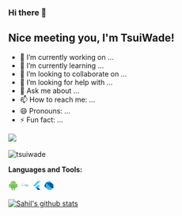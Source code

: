 ### Hi there 👋

## Nice meeting you, I'm TsuiWade!
<!--
**tsuiwade/tsuiwade** is a ✨ _special_ ✨ repository because its `README.md` (this file) appears on your GitHub profile.

Here are some ideas to get you started:
-->
- 🔭 I’m currently working on ...
- 🌱 I’m currently learning ...
- 👯 I’m looking to collaborate on ...
- 🤔 I’m looking for help with ...
- 💬 Ask me about ...
- 📫 How to reach me: ...
- 😄 Pronouns: ...
- ⚡ Fun fact: ...




![](https://github-readme-stats.cyfan.top/api/top-langs/?username=tsuiwade)

<p align="left"> <img src="https://komarev.com/ghpvc/?username=tsuiwade&label=Views&color=blue&style=plastic" alt="tsuiwade" /> </p>


**Languages and Tools:**  

<code><img height="20" src="https://raw.githubusercontent.com/github/explore/80688e429a7d4ef2fca1e82350fe8e3517d3494d/topics/android/android.png"></code>
<code><img height="20" src="https://raw.githubusercontent.com/github/explore/80688e429a7d4ef2fca1e82350fe8e3517d3494d/topics/java/java.png"></code>
<code><img height="20" src="https://raw.githubusercontent.com/github/explore/80688e429a7d4ef2fca1e82350fe8e3517d3494d/topics/flutter/flutter.png"></code>
<code><img height="20" src="https://raw.githubusercontent.com/github/explore/80688e429a7d4ef2fca1e82350fe8e3517d3494d/topics/dart/dart.png"></code>

<a href="https://github.com/tsuiwade">
 <img align="center" src="https://github-readme-stats.vercel.app/api?username=tsuiwade&show_icons=true&theme=light&count_private=true" alt="Sahil's github stats"/>
</a>
